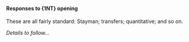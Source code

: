 #### <a name="Responses_to_1NT_opening"> Responses to {1NT} opening

These are all fairly standard: Stayman; transfers; quantitative; and so on.

_Details to follow..._
